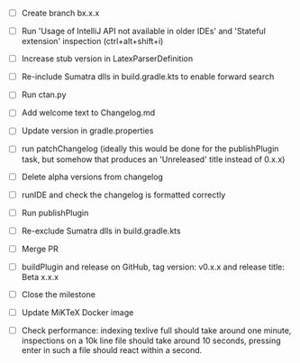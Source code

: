 - [ ] Create branch bx.x.x
- [ ] Run 'Usage of IntelliJ API not available in older IDEs' and 'Stateful extension' inspection (ctrl+alt+shift+i)
- [ ] Increase stub version in LatexParserDefinition
- [ ] Re-include Sumatra dlls in build.gradle.kts to enable forward search
- [ ] Run ctan.py

- [ ] Add welcome text to Changelog.md
- [ ] Update version in gradle.properties
- [ ] run patchChangelog (ideally this would be done for the publishPlugin task, but somehow that produces an 'Unreleased' title instead of 0.x.x)
- [ ] Delete alpha versions from changelog
- [ ] runIDE and check the changelog is formatted correctly
- [ ] Run publishPlugin
- [ ] Re-exclude Sumatra dlls in build.gradle.kts
- [ ] Merge PR
- [ ] buildPlugin and release on GitHub, tag version: v0.x.x and release title: Beta x.x.x
- [ ] Close the milestone
- [ ] Update MiKTeX Docker image
- [ ] Check performance: indexing texlive full should take around one minute, inspections on a 10k line file should take around 10 seconds, pressing enter in such a file should react within a second.
